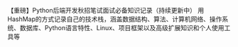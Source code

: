 【重磅】Python后端开发秋招笔试面试必备知识记录（持续更新中）
用HashMap的方式记录自己的技术栈，涵盖数据结构、算法、计算机网络、操作系统、数据库、Python语言特性、Linux、项目框架以及高级扩展知识和个人使用工具等
